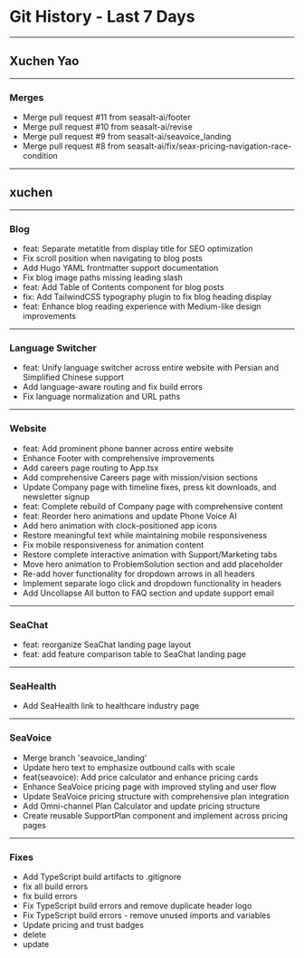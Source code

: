 # Git History - Last 7 Days

---

## Xuchen Yao

---

### Merges

- Merge pull request #11 from seasalt-ai/footer
- Merge pull request #10 from seasalt-ai/revise
- Merge pull request #9 from seasalt-ai/seavoice_landing
- Merge pull request #8 from seasalt-ai/fix/seax-pricing-navigation-race-condition

---

## xuchen

---

### Blog

- feat: Separate metatitle from display title for SEO optimization
- Fix scroll position when navigating to blog posts
- Add Hugo YAML frontmatter support documentation
- Fix blog image paths missing leading slash
- feat: Add Table of Contents component for blog posts
- fix: Add TailwindCSS typography plugin to fix blog heading display
- feat: Enhance blog reading experience with Medium-like design improvements

---

### Language Switcher

- feat: Unify language switcher across entire website with Persian and Simplified Chinese support
- Add language-aware routing and fix build errors
- Fix language normalization and URL paths

---

### Website

- feat: Add prominent phone banner across entire website
- Enhance Footer with comprehensive improvements
- Add careers page routing to App.tsx
- Add comprehensive Careers page with mission/vision sections
- Update Company page with timeline fixes, press kit downloads, and newsletter signup
- feat: Complete rebuild of Company page with comprehensive content
- feat: Reorder hero animations and update Phone Voice AI
- Add hero animation with clock-positioned app icons
- Restore meaningful text while maintaining mobile responsiveness
- Fix mobile responsiveness for animation content
- Restore complete interactive animation with Support/Marketing tabs
- Move hero animation to ProblemSolution section and add placeholder
- Re-add hover functionality for dropdown arrows in all headers
- Implement separate logo click and dropdown functionality in headers
- Add Uncollapse All button to FAQ section and update support email

---

### SeaChat

- feat: reorganize SeaChat landing page layout
- feat: add feature comparison table to SeaChat landing page

---

### SeaHealth

- Add SeaHealth link to healthcare industry page

---

### SeaVoice

- Merge branch 'seavoice_landing'
- Update hero text to emphasize outbound calls with scale
- feat(seavoice): Add price calculator and enhance pricing cards
- Enhance SeaVoice pricing page with improved styling and user flow
- Update SeaVoice pricing structure with comprehensive plan integration
- Add Omni-channel Plan Calculator and update pricing structure
- Create reusable SupportPlan component and implement across pricing pages

---

### Fixes

- Add TypeScript build artifacts to .gitignore
- fix all build errors
- fix build errors
- Fix TypeScript build errors and remove duplicate header logo
- Fix TypeScript build errors - remove unused imports and variables
- Update pricing and trust badges
- delete
- update
